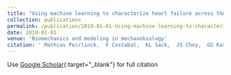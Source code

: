 ```yaml
---
title: "Using machine learning to characterize heart failure across the scales"
collection: publications
permalink: /publication/2019-01-01-Using-machine-learning-to-characterize-heart-failure-across-the-scales
date: 2019-01-01
venue: 'Biomechanics and modeling in mechanobiology'
citation: ' Mathias Peirlinck,  F Costabal,  KL Sack,  JS Choy,  GS Kassab,  JM Guccione,  M De,  Patrick Segers,  E Kuhl, &quot;Using machine learning to characterize heart failure across the scales.&quot; Biomechanics and modeling in mechanobiology, 2019.'
---
```

Use [Google Scholar](https://scholar.google.com/scholar?q=Using+machine+learning+to+characterize+heart+failure+across+the+scales){:target="_blank"} for full citation